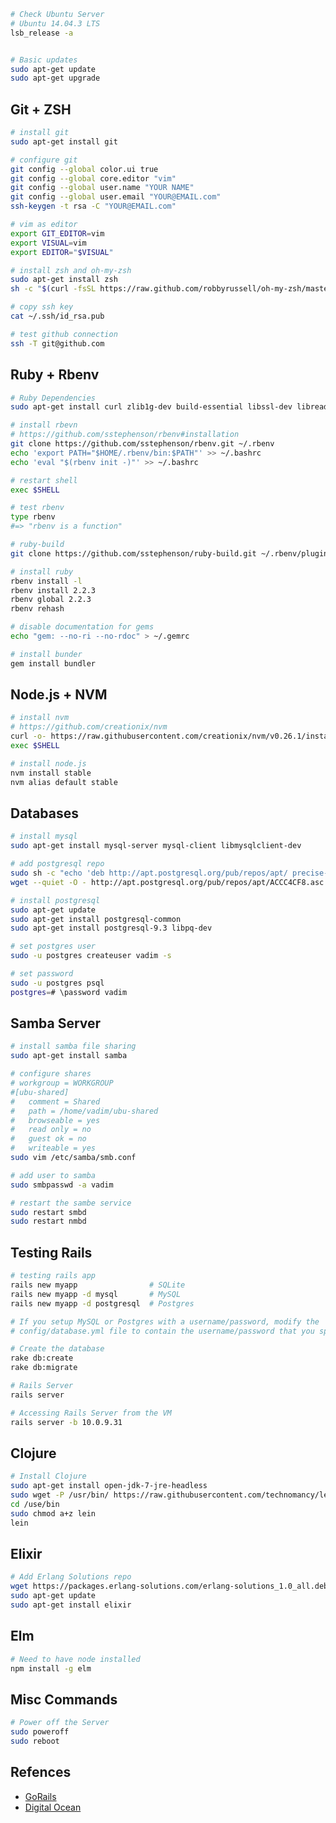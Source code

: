 ﻿```bash
# Check Ubuntu Server
# Ubuntu 14.04.3 LTS
lsb_release -a


# Basic updates
sudo apt-get update
sudo apt-get upgrade
```

## Git + ZSH
```bash
# install git
sudo apt-get install git

# configure git
git config --global color.ui true
git config --global core.editor "vim"
git config --global user.name "YOUR NAME"
git config --global user.email "YOUR@EMAIL.com"
ssh-keygen -t rsa -C "YOUR@EMAIL.com"

# vim as editor
export GIT_EDITOR=vim
export VISUAL=vim
export EDITOR="$VISUAL"

# install zsh and oh-my-zsh
sudo apt-get install zsh
sh -c "$(curl -fsSL https://raw.github.com/robbyrussell/oh-my-zsh/master/tools/install.sh)"

# copy ssh key
cat ~/.ssh/id_rsa.pub

# test github connection
ssh -T git@github.com
```

## Ruby + Rbenv
```bash
# Ruby Dependencies
sudo apt-get install curl zlib1g-dev build-essential libssl-dev libreadline-dev libyaml-dev libsqlite3-dev sqlite3 libxml2-dev libxslt1-dev libcurl4-openssl-dev python-software-properties libffi-dev

# install rbevn
# https://github.com/sstephenson/rbenv#installation
git clone https://github.com/sstephenson/rbenv.git ~/.rbenv
echo 'export PATH="$HOME/.rbenv/bin:$PATH"' >> ~/.bashrc
echo 'eval "$(rbenv init -)"' >> ~/.bashrc

# restart shell
exec $SHELL

# test rbenv
type rbenv
#=> "rbenv is a function"

# ruby-build
git clone https://github.com/sstephenson/ruby-build.git ~/.rbenv/plugins/ruby-build

# install ruby
rbenv install -l
rbenv install 2.2.3
rbenv global 2.2.3
rbenv rehash

# disable documentation for gems
echo "gem: --no-ri --no-rdoc" > ~/.gemrc

# install bunder
gem install bundler
```

## Node.js + NVM
```bash
# install nvm
# https://github.com/creationix/nvm
curl -o- https://raw.githubusercontent.com/creationix/nvm/v0.26.1/install.sh | bash
exec $SHELL

# install node.js
nvm install stable
nvm alias default stable
```


## Databases
```bash 
# install mysql
sudo apt-get install mysql-server mysql-client libmysqlclient-dev

# add postgresql repo
sudo sh -c "echo 'deb http://apt.postgresql.org/pub/repos/apt/ precise-pgdg main' > /etc/apt/sources.list.d/pgdg.list"
wget --quiet -O - http://apt.postgresql.org/pub/repos/apt/ACCC4CF8.asc | sudo apt-key add -

# install postgresql
sudo apt-get update
sudo apt-get install postgresql-common
sudo apt-get install postgresql-9.3 libpq-dev

# set postgres user
sudo -u postgres createuser vadim -s

# set password
sudo -u postgres psql
postgres=# \password vadim
```


## Samba Server
```bash
# install samba file sharing
sudo apt-get install samba

# configure shares
# workgroup = WORKGROUP
#[ubu-shared]
#   comment = Shared
#   path = /home/vadim/ubu-shared
#   browseable = yes
#   read only = no
#   guest ok = no
#   writeable = yes
sudo vim /etc/samba/smb.conf 

# add user to samba
sudo smbpasswd -a vadim

# restart the sambe service
sudo restart smbd
sudo restart nmbd
```


## Testing Rails
```bash
# testing rails app
rails new myapp                # SQLite
rails new myapp -d mysql       # MySQL
rails new myapp -d postgresql  # Postgres

# If you setup MySQL or Postgres with a username/password, modify the
# config/database.yml file to contain the username/password that you specified

# Create the database
rake db:create
rake db:migrate

# Rails Server
rails server

# Accessing Rails Server from the VM
rails server -b 10.0.9.31
```


## Clojure
```bash
# Install Clojure
sudo apt-get install open-jdk-7-jre-headless
sudo wget -P /usr/bin/ https://raw.githubusercontent.com/technomancy/leiningen/stable/bin/lein
cd /use/bin
sudo chmod a+z lein
lein
```


## Elixir
```bash
# Add Erlang Solutions repo
wget https://packages.erlang-solutions.com/erlang-solutions_1.0_all.deb && sudo dpkg -i erlang-solutions_1.0_all.deb
sudo apt-get update
sudo apt-get install elixir
```


## Elm
```bash
# Need to have node installed
npm install -g elm
```


## Misc Commands
```bash
# Power off the Server
sudo poweroff
sudo reboot
```


## Refences
- [GoRails](https://gorails.com/setup/ubuntu/15.04)
- [Digital Ocean](https://www.digitalocean.com/community/tutorials/how-to-install-node-js-on-an-ubuntu-14-04-server)